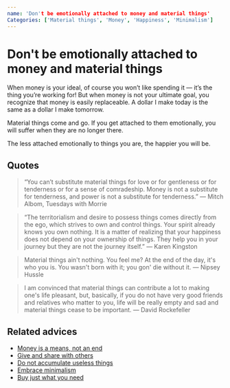```yaml
---
name: 'Don't be emotionally attached to money and material things'
Categories: ['Material things', 'Money', 'Happiness', 'Minimalism']
---
```

# Don't be emotionally attached to money and material things

When money is your ideal, of course you won’t like spending it — it’s the thing you’re working for!  But when money is not your ultimate goal, you recognize that money is easily replaceable.  A dollar I make today is the same as a dollar I make tomorrow.

Material things come and go. If you get attached to them emotionally, you will suffer when they are no longer there.

The less attached emotionally to things you are, the happier you will be.

## Quotes

> “You can’t substitute material things for love or for gentleness or for tenderness or for a sense of comradeship. Money is not a substitute for tenderness, and power is not a substitute for tenderness.” ― Mitch Albom, Tuesdays with Morrie

> “The territorialism and desire to possess things comes directly from the ego, which strives to own and control things. Your spirit already knows you own nothing. It is a matter of realizing that your happiness does not depend on your ownership of things. They help you in your journey but they are not the journey itself.” ― Karen Kingston

> Material things ain't nothing. You feel me? At the end of the day, it's who you is. You wasn't born with it; you gon' die without it. ― Nipsey Hussle

> I am convinced that material things can contribute a lot to making one's life pleasant, but, basically, if you do not have very good friends and relatives who matter to you, life will be really empty and sad and material things cease to be important. ― David Rockefeller

## Related advices

- [Money is a means, not an end](../Money%20is%20a%20means,%20not%20an%20end/index.md)
- [Give and share with others](../Give%20and%20share%20with%20others/index.md)
- [Do not accumulate useless things](../Do%20not%20accumulate%20useless%20things/index.md)
- [Embrace minimalism](../Embrace%20minimalism/index.md)
- [Buy just what you need](../Buy%20just%20what%20you%20need/index.md)